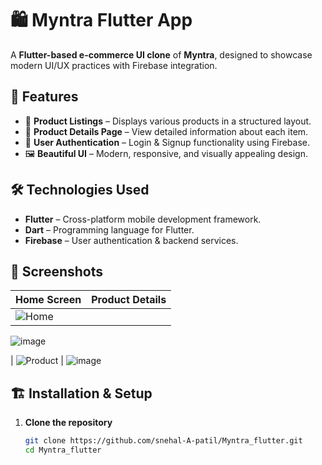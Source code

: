 # 🛍️ Myntra Flutter App

A **Flutter-based e-commerce UI clone** of **Myntra**, designed to showcase modern UI/UX practices with Firebase integration.

## 🚀 Features
- 🏬 **Product Listings** – Displays various products in a structured layout.
- 📄 **Product Details Page** – View detailed information about each item.
- 🔐 **User Authentication** – Login & Signup functionality using Firebase.
- 🖼️ **Beautiful UI** – Modern, responsive, and visually appealing design.

## 🛠️ Technologies Used
- **Flutter** – Cross-platform mobile development framework.
- **Dart** – Programming language for Flutter.
- **Firebase** – User authentication & backend services.


## 📸 Screenshots
| Home Screen | Product Details |
|------------|----------------|
| ![Home](screenshots/home.png) 
![image](https://github.com/user-attachments/assets/3f0755a3-7d26-41b3-b3db-cb00c6cf85f8)

| ![Product](screenshots/product.png) |
![image](https://github.com/user-attachments/assets/cce96b1c-2bd4-40b7-bfeb-2a2c0ebf8d85)


## 🏗️ Installation & Setup
1. **Clone the repository**  
   ```sh
   git clone https://github.com/snehal-A-patil/Myntra_flutter.git
   cd Myntra_flutter
